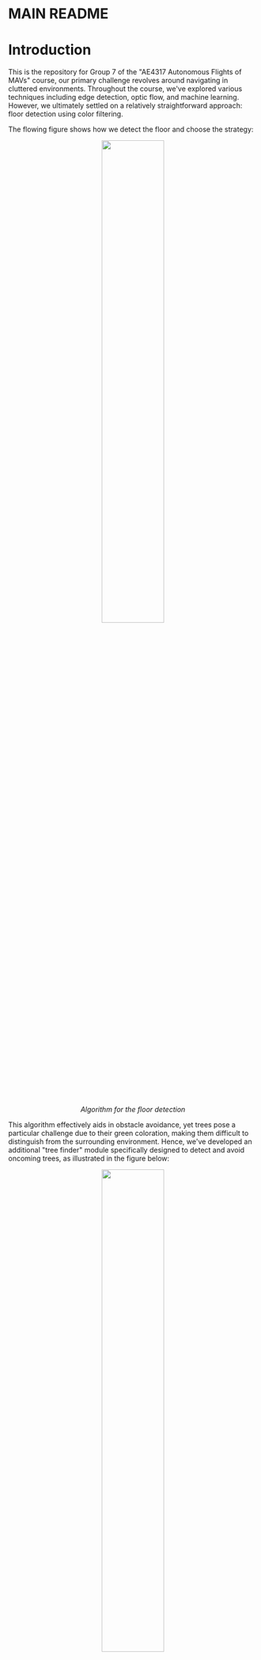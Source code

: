 # MAIN README

Introduction
=============
This is the repository for Group 7 of the "AE4317 Autonomous Flights of MAVs" course, our primary challenge revolves around navigating in cluttered environments. Throughout the course, we've explored various techniques including edge detection, optic flow, and machine learning. However, we ultimately settled on a relatively straightforward approach: floor detection using color filtering.

The flowing figure shows how we detect the floor and choose the strategy:

<p align="center">
  <img src="assets/floor_detection.jpg" width="50%" height="50%">
  <br>
  <em>Algorithm for the floor detection</em>
</p>


This algorithm effectively aids in obstacle avoidance, yet trees pose a particular challenge due to their green coloration, making them difficult to distinguish from the surrounding environment. Hence, we've developed an additional "tree finder" module specifically designed to detect and avoid oncoming trees, as illustrated in the figure below:

<p align="center">
  <img src="assets/tree_detection.jpg" width="50%" height="50%">
  <br>
  <em>Algorithm for the tree detection</em>
</p>
Structure of the Repository
-----------------

Below are the files we edited/focused in the directory.

```bash
paparazzi-autonomous
├─conf
│  ├─airframes
│  │  └─tudelft
│  │    └─bebop_course_orangeavoid.xml
│  ├─flight_plans
│  │  └─tudelft
│  │    └─course_orangeavoid_cyberzoo_small.xml
│  ├─modules
│  │  ├─cv_detect_color_object.xml
│  │  ├─orange_avoider.xml (name inherited from original file, but content have been changed)
│  └─userconf
│     └─tudelft
│       └─course_conf.xml
└─sw
   └─airborne
      └─modules
         ├─computer_vision
         │  ├─cv_detect_yuv.c
         │  └─cv_detect_yuv.h
         └─orange_avoider
            ├─orange_avoider.c (name inherited from original file, but content have been changed)
            └─orange_avoider.h (name inherited from original file, but content have been changed)
```



Required software
-----------------

Instructions for installation can be found on the wiki (http://wiki.paparazziuav.org/wiki/Installation).

Quick start:

```bash
git clone https://github.com/HsinyuG/paparazzi-autonomous.git
cd ./paparazzi-autonomous
git checkout -b green_detector_slight_lowalt origin/green_detector_slight_lowalt
./install.sh
```

For Ubuntu users, required packages are available in the [paparazzi-uav PPA] (https://launchpad.net/~paparazzi-uav/+archive/ppa),
Debian users can use the [OpenSUSE Build Service repository] (http://download.opensuse.org/repositories/home:/flixr:/paparazzi-uav/Debian_7.0/)

Debian/Ubuntu packages:
- **paparazzi-dev** is the meta-package on which the Paparazzi software depends to compile and run the ground segment and simulator.
- **paparazzi-jsbsim** is needed for using JSBSim as flight dynamics model for the simulator.

Recommended cross compiling toolchain: https://launchpad.net/gcc-arm-embedded


Compilation and demo simulation
-------------------------------

1. type "make" in the top directory to compile all the libraries and tools.

2. "./paparazzi" to run the Paparazzi Center

3. Select the "Bixler" aircraft in the upper-left A/C combo box.
    Select "sim" from upper-middle "target" combo box. Click "Build".
    When the compilation is finished, select "Simulation" in Operation tab and click "Start Session".

4. In the GCS, wait about 10s for the aircraft to be in the "Holding point" navigation block.
    Switch to the "Takeoff" block (lower-left blue airway button in the strip).
    Takeoff with the green launch button.

Uploading the embedded software
----------------------------------

1. Power the flight controller board while it is connected to the PC with the USB cable.

2. From the Paparazzi center, select the "ap" target, and click "Upload".

Variables for the Flight
=============

In the Ground Control Station (GCS), certain critical variables can be directly adjusted both during simulation and actual flight. The table below enumerates key variables pivotal to the drone's performance.

| Variable Name | Module | Range | Concept |
|-----|-----|-----|-----|
| middle_th | ColorObjectDetector | 0.00-1.00 | threshold for middle window of floor detection |
| side_th | ColorObjectDetector | 0.00-1.00 | threshold for left and right window of floor detection |
| sm_window | ColorObjectDetector | T/F | whether to activate small window for floor detection |
| y_min1 | ColorObjectDetector | 0-255 | minimum threshold of the y channel of floor detection |
| y_max1 | ColorObjectDetector | 0-255 | maximum threshold of the y channel of floor detection |
| u_min1 | ColorObjectDetector | 0-255 | minimum threshold of the u channel of floor detection |
| u_max1 | ColorObjectDetector | 0-255 | maximum threshold of the u channel of floor detection |
| v_min1 | ColorObjectDetector | 0-255 | minimum threshold of the v channel of floor detection |
| v_max1 | ColorObjectDetector | 0-255 | maximum threshold of the v channel of floor detection |
| forward_vel | OrangeAvoider | 0.0-2.0 | forward velocity for guided mode |
| backward_vel | OrangeAvoider | 0.0-1.0 | backward velocity for guided mode which is used to stop the drone while facing obstacle |
| th_back | OrangeAvoider | 0-10 | number of stopping commands given to the drone when obstacle found |
| enable_bounds | OrangeAvoider | T/F | whether to enable Optitrack to assist the drone in staying within the boundaries of Cyberzoo |
| slight_turn | OrangeAvoider | T/F | whether to activate minor turning to allow the drone to adjust its direction while advancing forward |


Performance
=============

Simulation
-----------------

Below is a video depicting the simulation flight. Similar to real flight conditions, we periodically introduce new obstacles every thirty seconds to enhance the task's difficulty.

<div style="text-align:center;">
  <video width="960" height="560" controls>
    <source src="assets/simulation.mp4" type="video/mp4">
    Your browser does not support the video tag.
  </video>
</div>


Real Environment
-----------------
Below is a video depicting the real flight in Cyberzoo.

<div style="text-align:center;">
  <video width="360" height="640" controls>
    <source src="assets/cyberzoo.mp4" type="video/mp4">
    Your browser does not support the video tag.
  </video>
</div>